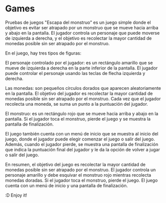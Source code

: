 # Games
Pruebas de juegos
"Escapa del monstruo" es un juego simple donde el objetivo es evitar ser atrapado por un monstruo que se mueve hacia arriba y abajo en la pantalla. 
El jugador controla un personaje que puede moverse de izquierda a derecha, y el objetivo es recolectar la mayor cantidad de monedas posible sin ser atrapado por el monstruo.

En el juego, hay tres tipos de figuras:

El personaje controlado por el jugador: es un rectángulo amarillo que se mueve de izquierda a derecha en la parte inferior de la pantalla. 
El jugador puede controlar el personaje usando las teclas de flecha izquierda y derecha.

Las monedas: son pequeños círculos dorados que aparecen aleatoriamente en la pantalla. El objetivo del jugador es recolectar la mayor cantidad de monedas posible sin ser atrapado por el monstruo. 
Cada vez que el jugador recolecta una moneda, se suma un punto a la puntuación del jugador.

El monstruo: es un rectángulo rojo que se mueve hacia arriba y abajo en la pantalla. 
Si el jugador toca el monstruo, pierde el juego y se muestra la pantalla de finalización.

El juego también cuenta con un menú de inicio que se muestra al inicio del juego, donde el jugador puede elegir comenzar el juego o salir del juego. 
Además, cuando el jugador pierde, se muestra una pantalla de finalización que indica la puntuación final del jugador y le da la opción de volver a jugar o salir del juego.

En resumen, el objetivo del juego es recolectar la mayor cantidad de monedas posible sin ser atrapado por el monstruo. 
El jugador controla un personaje amarillo y debe esquivar el monstruo rojo mientras recolecta monedas doradas. Si el jugador toca el monstruo, pierde el juego. 
El juego cuenta con un menú de inicio y una pantalla de finalización.

:D Enjoy it!
